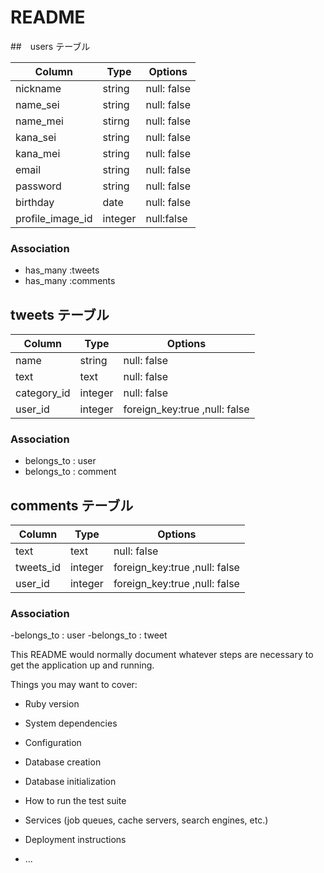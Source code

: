# README

##　users テーブル

| Column    | Type     | Options     |
| --------  | -------- | ----------- |
| nickname  | string   | null: false |
| name_sei  | string   | null: false |
| name_mei  | stirng   | null: false |
| kana_sei  | string   | null: false |
| kana_mei  | string   | null: false |
| email     | string   | null: false |
| password  | string   | null: false |
| birthday  | date     | null: false |
| profile_image_id | integer | null:false |



### Association
- has_many :tweets
- has_many :comments

## tweets テーブル

| Column       | Type      | Options     | 
| --------     | --------- | ----------- |
| name         | string    | null: false |
| text         | text      | null: false |
| category_id  | integer   | null: false |
| user_id      | integer   | foreign_key:true ,null: false|

### Association
- belongs_to : user
- belongs_to : comment

## comments テーブル

| Column       | Type      | Options     | 
| --------     | --------- | ----------- |
| text         | text      | null: false |
| tweets_id    | integer   | foreign_key:true ,null: false|
| user_id      | integer   | foreign_key:true ,null: false|

### Association

-belongs_to : user
-belongs_to : tweet


This README would normally document whatever steps are necessary to get the
application up and running.

Things you may want to cover:

* Ruby version

* System dependencies

* Configuration

* Database creation

* Database initialization

* How to run the test suite

* Services (job queues, cache servers, search engines, etc.)

* Deployment instructions

* ...
